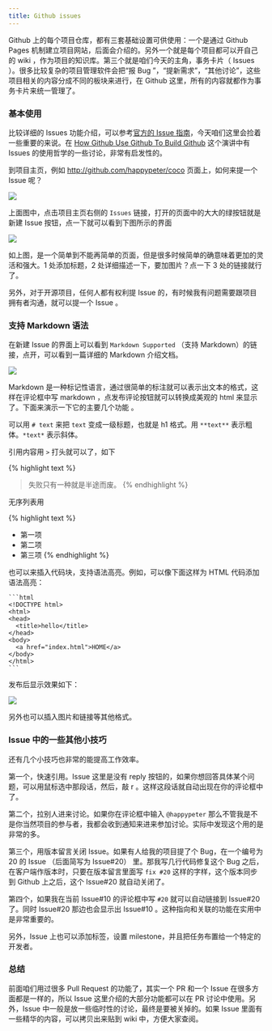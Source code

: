```yaml
---
title: Github issues
---
```


Github 上的每个项目仓库，都有三套基础设置可供使用：一个是通过 Github Pages 机制建立项目网站，后面会介绍的。另外一个就是每个项目都可以开自己的 wiki ，作为项目的知识库。第三个就是咱们今天的主角，事务卡片（ Issues ）。很多比较复杂的项目管理软件会把“报 Bug ”，“提新需求”，“其他讨论”，这些项目相关的内容分成不同的板块来进行，在 Github 这里，所有的内容就都作为事务卡片来统一管理了。

### 基本使用

比较详细的 Issues 功能介绍，可以参考[官方的 Issue 指南](https://guides.github.com/features/issues/)，今天咱们这里会捡着一些重要的来说。在 [How Github Use Github To Build Github](http://gitbeijing.com/talk/how-github-use-github-to-build-github/) 这个演讲中有 Issues 的使用哲学的一些讨论，非常有启发性的。

到项目主页，例如 http://github.com/happypeter/coco 页面上，如何来提一个 Issue 呢？

![](https://github.com/happypeter/gitbeijing/blob/master/data/posts/images/issues/new_issue.png?raw=true)

上面图中，点击项目主页右侧的 `Issues` 链接，打开的页面中的大大的绿按钮就是新建 Issue 按钮，点一下就可以看到下图所示的界面

![](https://github.com/happypeter/gitbeijing/blob/master/data/posts/images/issues/issue_form.png?raw=true)

如上图，是一个简单到不能再简单的页面，但是很多时候简单的确意味着更加的灵活和强大。1 处添加标题，2 处详细描述一下，要加图片？点一下 3 处的链接就行了。

另外，对于开源项目，任何人都有权利提 Issue 的，有时候我有问题需要跟项目拥有者沟通，就可以提一个 Issue 。

### 支持 Markdown 语法

在新建 Issue 的界面上可以看到 `Markdown Supported` （支持 Markdown）的链接，点开，可以看到一篇详细的 Markdown 介绍文档。

![](https://github.com/happypeter/gitbeijing/blob/master/data/posts/images/issues/markdown_help.png?raw=true)

Markdown 是一种标记性语言，通过很简单的标注就可以表示出文本的格式，这样在评论框中写 markdown ，点发布评论按钮就可以转换成美观的 html 来显示了。下面来演示一下它的主要几个功能 。

可以用 `# text` 来把 `text` 变成一级标题，也就是 h1 格式。用 `**text**` 表示粗体。`*text*` 表示斜体。

引用内容用 `>` 打头就可以了，如下

{% highlight text %}

> 失败只有一种就是半途而废。
> {% endhighlight %}

无序列表用

{% highlight text %}

* 第一项
* 第二项
* 第三项
  {% endhighlight %}

也可以来插入代码块，支持语法高亮。例如，可以像下面这样为 HTML 代码添加语法高亮：

    ```html
    <!DOCTYPE html>
    <html>
    <head>
      <title>hello</title>
    </head>
    <body>
      <a href="index.html">HOME</a>
    </body>
    </html>
    ```

发布后显示效果如下：

![](https://github.com/happypeter/gitbeijing/blob/master/data/posts/images/issues/highlighting.png?raw=true)

另外也可以插入图片和链接等其他格式。

### Issue 中的一些其他小技巧

还有几个小技巧也非常的能提高工作效率。

<!-- 视频中我可以通过一个流程把下面的技巧一下子带出来 -->

第一个，快速引用。Issue 这里是没有 reply 按钮的，如果你想回答具体某个问题，可以用鼠标选中那段话，然后，敲 r 。这样这段话就自动出现在你的评论框中了。

第二个，拉别人进来讨论。如果你在评论框中输入 `@happypeter` 那么不管我是不是你当然项目的参与者，我都会收到通知来进来参加讨论。实际中发现这个用的是非常的多。

第三个，用版本留言关闭 Issue。如果有人给我的项目提了个 Bug，在一个编号为 20 的 Issue （后面简写为 Issue#20） 里。那我写几行代码修复这个 Bug 之后，在客户端作版本时，只要在版本留言里面写 `fix #20` 这样的字样，这个版本同步到 Github 上之后，这个 Issue#20 就自动关闭了。

第四个，如果我在当前 Issue#10 的评论框中写 `#20` 就可以自动链接到 Issue#20 了。同时 Issue#20 那边也会显示出 Issue#10 。这种指向和关联的功能在实用中是非常重要的。

另外，Issue 上也可以添加标签，设置 milestone，并且把任务布置给一个特定的开发者。

### 总结

前面咱们用过很多 Pull Request 的功能了，其实一个 PR 和一个 Issue 在很多方面都是一样的，所以 Issue 这里介绍的大部分功能都可以在 PR 讨论中使用。另外，Issue 中一般是放一些临时性的讨论，最终是要被关掉的。如果 Issue 里面有一些精华的内容，可以拷贝出来贴到 wiki 中，方便大家查阅。
